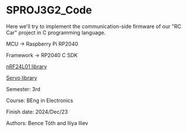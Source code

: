# SPROJ3G2_Code
Here we'll try to implement the communication-side firmware of our "RC Car" project in C programming language.

MCU -> Raspberry Pi RP2040  

Framework -> RP2040 C SDK

[nRF24L01 library](https://github.com/andyrids/pico-nrf24)

[Servo library](https://www.codeproject.com/Articles/5360397/Raspberry-Pi-Pico-library-for-working-with-servos)

Semester: 3rd

Course: BEng in Electronics

Finish date: 2024/Dec/23

Authors: Bence Tóth and Iliya Iliev
